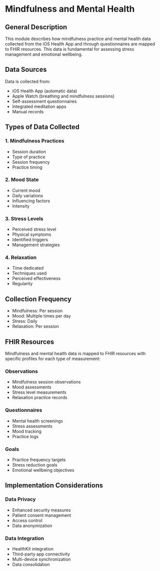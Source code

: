 # Mindfulness and Mental Health

## General Description 
This module describes how mindfulness practice and mental health data collected from the iOS Health App and through questionnaires are mapped to FHIR resources. This data is fundamental for assessing stress management and emotional wellbeing.

## Data Sources
Data is collected from:
- iOS Health App (automatic data)
- Apple Watch (breathing and mindfulness sessions) 
- Self-assessment questionnaires
- Integrated meditation apps
- Manual records

## Types of Data Collected

### 1. Mindfulness Practices
- Session duration
- Type of practice
- Session frequency 
- Practice timing

### 2. Mood State
- Current mood
- Daily variations
- Influencing factors
- Intensity

### 3. Stress Levels
- Perceived stress level
- Physical symptoms
- Identified triggers
- Management strategies

### 4. Relaxation
- Time dedicated
- Techniques used
- Perceived effectiveness
- Regularity

## Collection Frequency
- Mindfulness: Per session
- Mood: Multiple times per day
- Stress: Daily
- Relaxation: Per session

## FHIR Resources
Mindfulness and mental health data is mapped to FHIR resources with specific profiles for each type of measurement:

### Observations
- Mindfulness session observations
- Mood assessments 
- Stress level measurements
- Relaxation practice records

### Questionnaires 
- Mental health screenings
- Stress assessments
- Mood tracking
- Practice logs

### Goals
- Practice frequency targets
- Stress reduction goals
- Emotional wellbeing objectives

## Implementation Considerations

### Data Privacy 
- Enhanced security measures
- Patient consent management
- Access control
- Data anonymization

### Data Integration
- HealthKit integration
- Third-party app connectivity
- Multi-device synchronization
- Data consolidation
